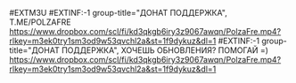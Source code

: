 #EXTM3U
#EXTINF:-1 group-title="ДОНАТ ПОДДЕРЖКА", T.ME/POLZAFRE
https://www.dropbox.com/scl/fi/kd3qkgb6iry3z9067awqn/PolzaFre.mp4?rlkey=m3ek0try1sm3od9w53qvchl2a&st=1f9dykuz&dl=1
#EXTINF:-1 group-title="ДОНАТ ПОДДЕРЖКА", ХОЧЕШЬ ОБНОВЛЕНИЯ? ПОМОГАЙ =)
https://www.dropbox.com/scl/fi/kd3qkgb6iry3z9067awqn/PolzaFre.mp4?rlkey=m3ek0try1sm3od9w53qvchl2a&st=1f9dykuz&dl=1
